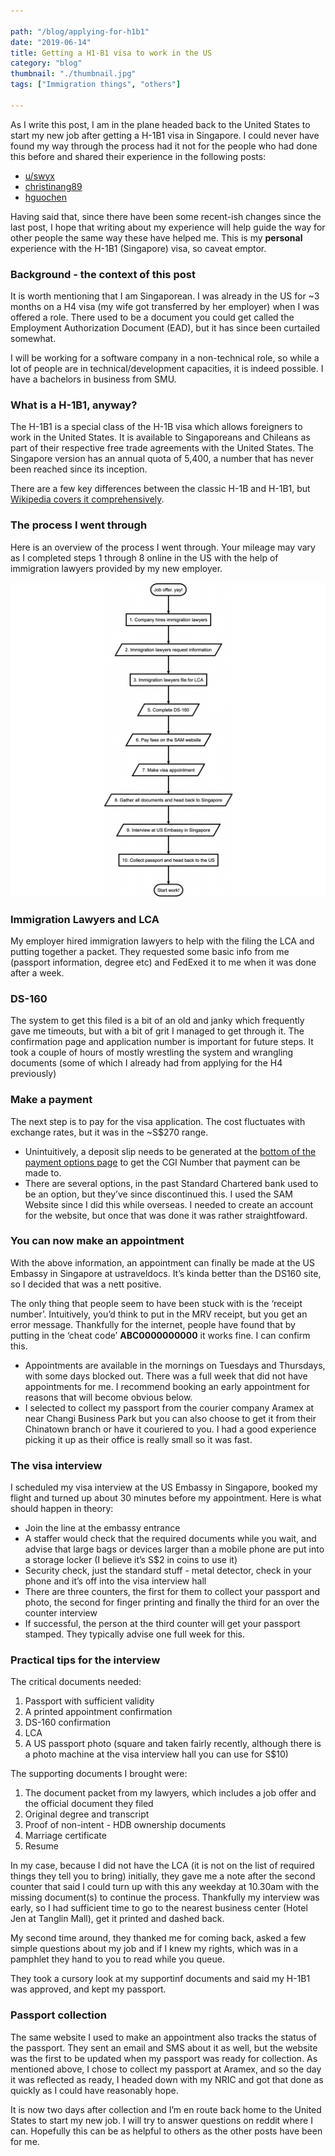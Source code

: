 ```yaml
---

path: "/blog/applying-for-h1b1"
date: "2019-06-14"
title: Getting a H1-B1 visa to work in the US
category: "blog"
thumbnail: "./thumbnail.jpg"
tags: ["Immigration things", "others"]

---
```


As I write this post, I am in the plane headed back to the United States to start my new job after getting a H-1B1 visa in Singapore. I could never have found my way through the process had it not for the people who had done this before and shared their experience in the following posts:

- [u/swyx](https://www.reddit.com/r/singapore/comments/7nflav/h1b1_visa_ama/)
- [christinang89](https://christinang89.quora.com/5-steps-to-file-for-H-1B1-Singapore-Visa-yourself)
- [hguochen](http://blog.hguochen.com/guide/2014/11/22/My-H1B1-experience/)

Having said that, since there have been some recent-ish changes since the last post, I hope that writing about my experience will help guide the way for other people the same way these have helped me. This is my **personal** experience with the H-1B1 (Singapore) visa, so caveat emptor.

### Background - the context of this post
It is worth mentioning that I am Singaporean. I was already in the US for ~3 months on a H4 visa (my wife got transferred by her employer) when I was offered a role. There used to be a document you could get called the Employment Authorization Document (EAD), but it has since been curtailed somewhat.

I will be working for a software company in a non-technical role, so while a lot of people are in technical/development capacities, it is indeed possible. I have a bachelors in business from SMU.

### What is a H-1B1, anyway?
The H-1B1 is a special class of the H-1B visa which allows foreigners to work in the United States. It is available to Singaporeans and Chileans as part of their respective free trade agreements with the United States. The Singapore version has an annual quota of 5,400, a number that has never been reached since its inception.

There are a few key differences between the classic H-1B and H-1B1, but [Wikipedia covers it comprehensively](https://en.wikipedia.org/wiki/H-1B1_visa#Differences_with_H-1B_program).

### The process I went through
Here is an overview of the process I went through. Your mileage may vary as I completed steps 1 through 8 online in the US with the help of immigration lawyers provided by my new employer.

![Process of getting a H1-B1](visaProcess.png "Process of getting a H1-B1 flow")

### Immigration Lawyers and LCA
My employer hired immigration lawyers to help with the filing the LCA and putting together a packet. They requested some basic info from me (passport information, degree etc) and FedExed it to me when it was done after a week.

### DS-160
The system to get this filed is a bit of an old and janky which frequently gave me timeouts, but with a bit of grit I managed to get through it. The confirmation page and application number is important for future steps. It took a couple of hours of mostly wrestling the system and wrangling documents (some of which I already had from applying for the H4 previously)

### Make a payment 
The next step is to pay for the visa application. The cost fluctuates with exchange rates, but it was in the ~S$270 range.
- Unintuitively, a deposit slip needs to be generated at the [bottom of the payment options page](http://www.ustraveldocs.com/sg/sg-niv-paymentinfo.asp) to get the CGI Number that payment can be made to. 
- There are several options, in the past Standard Chartered bank used to be an option, but they’ve since discontinued this. I used the SAM Website since I did this while overseas. I needed to create an account for the website, but once that was done it was rather straightfoward.

### You can now make an appointment
With the above information, an appointment can finally be made at the US Embassy in Singapore at ustraveldocs. It’s kinda better than the DS160 site, so I decided that was a nett positive.

The only thing that people seem to have been stuck with is the ‘receipt number’. Intuitively, you’d think to put in the MRV receipt, but you get an error message. Thankfully for the internet, people have found that by putting in the ‘cheat code’ **ABC0000000000** it works fine. I can confirm this.
- Appointments are available in the mornings on Tuesdays and Thursdays, with some days blocked out. There was a full week that did not have appointments for me. I recommend booking an early appointment for reasons that will become obvious below.
- I selected to collect my passport from the courier company Aramex at near Changi Business Park but you can also choose to get it from their Chinatown branch or have it couriered to you. I had a good experience picking it up as their office is really small so it was fast. 

### The visa interview
I scheduled my visa interview at the US Embassy in Singapore, booked my flight and turned up about 30 minutes before my appointment. Here is what should happen in theory:
- Join the line at the embassy entrance
- A staffer would check that the required documents while you wait, and advise that large bags or devices larger than a mobile phone are put into a storage locker (I believe it’s S$2 in coins to use it)
- Security check, just the standard stuff - metal detector, check in your phone and it’s off into the visa interview hall
- There are three counters, the first for them to collect your passport and photo, the second for finger printing and finally the third for an over the counter interview
- If successful, the person at the third counter will get your passport stamped. They typically advise one full week for this.

### Practical tips for the interview
The critical documents needed:
1. Passport with sufficient validity
2. A printed appointment confirmation
3. DS-160 confirmation
4. LCA
5. A US passport photo (square and taken fairly recently, although there is a photo machine at the visa interview hall you can use for S$10)

The supporting documents I brought were:
1. The document packet from my lawyers, which includes a job offer and the official document they filed
2. Original degree and transcript
3. Proof of non-intent - HDB ownership documents
4. Marriage certificate
5. Resume

In my case, because I did not have the LCA (it is not on the list of required things they tell you to bring) initially, they gave me a note after the second counter that said I could turn up with this any weekday at 10.30am with the missing document(s) to continue the process. Thankfully my interview was early, so I had sufficient time to go to the nearest business center (Hotel Jen at Tanglin Mall), get it printed and dashed back.

My second time around, they thanked me for coming back, asked a few simple questions about my job and if I knew my rights, which was in a pamphlet they hand to you to read while you queue.

They took a cursory look at my supportinf documents and said my H-1B1 was approved, and kept my passport.

### Passport collection
The same website I used to make an appointment also tracks the status of the passport. They sent an email and SMS about it as well, but the website was the first to be updated when my passport was ready for collection. As mentioned above, I chose to collect my passport at Aramex, and so the day it was reflected as ready, I headed down with my NRIC and got that done as quickly as I could have reasonably hope.

It is now two days after collection and I’m en route back home to the United States to start my new job. I will try to answer questions on reddit where I can. Hopefully this can be as helpful to others as the other posts have been for me.